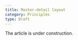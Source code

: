 ```yaml
---
title: Master-detail layout
category: Principles
type: Draft
---
```


The article is under construction.